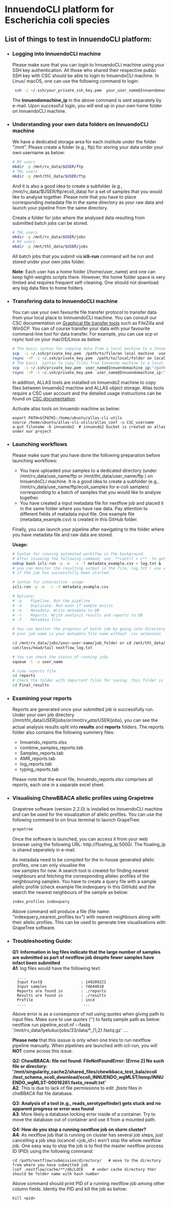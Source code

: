 
# InnuendoCLI platform for Escherichia coli species

## List of things to test in InnuendoCLI platform:

- ### **Logging into InnuendoCLI machine**
  Please make sure that you can login to InnuendoCLI machine using your SSH key authentication. All those who shared their respective public SSH key with CSC should be able to login to InnuendoCLI machine. In Linux/ macOS, one can use the following command to login:
  ```bash
   ssh -i ~/.ssh/your_private_ssh_key.pem  your_user_name@Innuendomachine_ip
  ```
  The **Innuendomachine_ip** in the above command is sent separately by e-mail. Upon successful login, you will end up in your own home folder on InnuendoCLI machine.
- ###  **Understanding your own data folders on InnuendoCLI machine**
  We have a dedicated storage area for each institute under the folder "/mnt". Please create a folder (e.g., ftp) for storing your data under your own username as below:

   ```bash
   # RV users
   mkdir -p /mnt/rv_data/$USER/ftp 
   # THL users
   mkdir -p /mnt/thl_data/$USER/ftp
  ```
   And it is also a good idea to create a subfolder (e.g., /mnt/rv_data/$USER/ftp/ecoli_data)  for a set of samples that you would like to analyse together.
   Please note that you have to place corresponding metadata file in the same directory as your raw data and launch your pipeline from the same directory.

   Create a folder for jobs where the analysed data resulting from submitted batch jobs can be stored.

    ``` bash
    # THL users
    mkdir -p /mnt/rv_data/$USER/jobs
    # RV users
    mkdir -p /mnt/thl_data/$USER/jobs
    ```

    All batch jobs that you submit via **icli-run** command will be run and stored under your own jobs folder.

   **Note**: Each user has a home folder (/home/user_name) and one can keep light-weights scripts there. However, the home folder space is very limited and 
    requires frequent self-cleaning.  One should not download any big data files to home folders.

 - ### **Transfering data to InnuendoCLI machine**
   You can use your own favourite file transfer protocol to transfer data from your local place to InnnuendoCLI machine.  You can consult our CSC
   documentation on [Graphical file transfer tools](https://docs.csc.fi/data/moving/graphical_transfer/) such as FileZilla and WinSCP.
   You can of course transfer your data with your favourite command-line tool for data transfer. For example, you can use scp or rsync tool on your
   macOS/Linux as below:

    ```bash
    # The basic syntax for copying data from a local machine to a Innuendo machine
    scp  -i ~/.ssh/private_key.pem  /path/to/file/on local machine  user_name@Innuendomachine_ip:"/path/to/destination/folder on Innuendo machine"
    rsync -rP -i ~/.ssh/private_key.pem  /path/to/local/folder on local mahcine  user_name@Innuendomachine_ip:"/path/to/destination/folder on Innuendo machine"
    # The basic  syntax to copy files from Innuendo machine to a local machine
    scp  -i ~/.ssh/private_key.pem  user_name@Innuendomachine_ip:"/path/of the/file/on Innuendo machine"  
    rsync -rP -i ~/.ssh/private_key.pem  user_name@Innuendomachine_ip:"/path/to/the/folder on Innuendo machine"
    ```
   In addition, ALLAS tools are installed on Innuendo2 machine to copy files  between Innuendo2 machine and ALLAS object storage. Allas tools require a CSC user account and the detailed usage instructions can be found on [CSC documentation](https://docs.csc.fi/data/Allas/accessing_allas/).

   Activate allas tools on Innuendo machine as below:
   ```
   export PATH=${PATH}:/home/ubuntu/allas-cli-utils
   source /home/ubuntu/allas-cli-utils/allas_conf -u CSC_username
   a-put filename -b innuendo2  # innuendo2 bucket is created on allas under our project
   ```
- ### **Launching workflows**
  Please make sure that you have done the following preparation before launching workflows:
    - You have uploaded your samples to a dedicated directory (under /mnt/rv_data/use_name/ftp or /mnt/thl_data/user_name/ftp ) on InnuendoCLI machine. It is a good idea to create a subfolder (e.g., /mnt/rv_data/use_name/ftp/ecoli_samples for e-coli samples) corresponding to a batch of samples that you would like to analyse together.
    - You have created a input metadata file for nextflow job and placed it in the same folder where you have raw data. Pay attention to different fields of matadata input file. One example file (metadata_example.csv) is created in this GitHub folder. 

   Finally, you can launch your pipeline after navigating to the folder where you have metadata file and raw data are stored.

   **Usage:**

   ```bash
   # Syntax for running automated worklfow in the background.
   # After issueing the following command, use  **contrl + c**  to get back to linux terminal.
   nohup bash icli-run -p -m  -r -f metadata_example.csv > log.txt &
   # you can monitor the resulting output in the file, log.txt ( use vi/vim/nano log.txt) to check
   # if the job has successfully been started.
  
   # Syntax for interactive  usage 
   icli-run -p -m  -r -f metadata_example.csv
   
   # Options:
   # -p    Pipeline. Run the pipeline
   # -d    Duplicate. Run even if sample exists
   # -m    Metadata. Write metadata to DB
   # -r    Reports. Write analysis results and reports to DB
   # -f    Metadata file

   # You can monitor the progress of batch job by going into directory where job is running
   # your job name is your metadata file name without .csv extension

   cd /mnt/rv_data/jobs/your-user-name/job_folder or cd /mnt/thl_data/jobs/your-user-name/job_folder
   cat/less/head/tail nextflow_log.txt
   
   # You can check the status of running jobs
   squeue -l -u user_name

   # view reports file 
   cd reports
   # Check the folder with important files for saving. this folder is created once job is successfully finished.
   cd Final_results
   ```

 - ### **Examining your reports**
    Reports are generated once your submitted job is successfully run. Under your own job directory (/mnt/thl_data/$USER/jobs/ or /mnt/rv_data/$USER/jobs),
    you can see the actual analysis results split into **results** and **reports** folders. The reports folder also contains the following summery files:
   - Innuendo_reports.xlsx
   - combine_samples_reports.tab
   - Samples_reports.tab
   - AMR_reports.tab
   - log_reports.tab
   - typing_reports.tab

   Please note that the excel file, Innuendo_reports.xlsx comprises all reports, each one in a separate excel sheet.

 - ### **Visualising ChewBBACA allelic profiles using Grapetree**
   Grapetree software (version 2.2.0) is installed on InnuendoCLI machine and can be used for the visualization of allelic profiles.  You can use the
   following command to on linux terminal to launch GrapeTree: 

    ```bash
    grapetree
    ```
    Once the software is launched, you can access it from your web browser using the following URL: http://floating_ip:5000/. The floating_ip is shared 
    seperately in e-mail.

    As metadata need to be compiled for the in-house generated allelic profiles, one can only visualise the  
    raw samples for now. A search tool is created for finding nearest neighbours and fetching the corresponding allelec profiles of the neighbouring samples.     You have to create a query file with a sample allelic  profile (check example file:indexquery in this GitHub) and the search the nearest neighbours of
    the sample as below:

    ```bash
    index_profiles indexquery
    ```
    Above command will produce a file (file name: "indexquery_nearest_profiles.tsv") with nearest neighbours along with their allelic profiles. This can be
    used to generate tree visualisations with GrapeTree software.

- ### **Troubleshooting Guide**: <br>

  **Q1: Information in log files indicate that the large number of samples are submitted as part of  nextflow job despite fewer samples have infact been submitted**
  <br>
    **A1**:  log files would have the following text: <br> 
  ```
    ....
    Input FastQ                 : 149289221 
    Input samples               : 74644610 
    Reports are found in        : ./reports 
    Results are found in        : ./results 
    Profile                     : incd 
    ....                         ...
  ```
  
   Above error is as a consequnce of not using quotes when giving path to input files. Make sure to use quotes ('') to fastq sample path as below:
   nextflow run pipeline_ecoli.nf --fastq '/mnt/rv_data/lyetukur/jobs/33/data/*_{1,2}.fastq.gz' ....

   **Please note** that this isssue is only when one tries to run nextflow pipeline manually. When pipelines are launched with *icli-run*, you will **NOT**
   come across this issue.


  **Q2: ChewBBACA: file not found: FileNotFoundError: [Errno 2] No such file or directory: '/mnt/singularity_cache2/shared_files/chewbbaca_test_bala/ecoli
   /test_schema_ecoli_download/ecoli_INNUENDO_wgMLST/temp/INNUENDO_wgMLST-00016261.fasta_result.txt'**
   <br>
    **A2**: This is due to lack of file permissions to edit *.fasta* files in cheBBACA flat file database.

   **Q3: Analysis of a tool (e.g., reads_serotypefinder) gets stuck and no apparent progress or error was found**
    <br> 
    **A3**:  More likely a database locking error inside of a container. Try to move the database out of container and use it from a mounted path.

    **Q4: How do you stop a running nextflow job on slurm cluster?**
     <br> 
     **A4**: As nextflow job that is running on cluster has several job steps, just cancelling a job step (scancel <job_id>) won't stop the whole
     nextflow  job. One easy way to stop the job is to find the master nextflow process ID (PID) using  the following command:

     ```
     cd /path/nextflow/submission/directory/   # move to the directory from where you have submitted job
     lsof .nextflow/cache/**/db/LOCK    # under cache directory ther should be folder name with hash number
     ```
     Above command should print PID of a running nextflow job among other column fields. Identiy the PID and kill the job as below:
     ```
     kill <pid>
     ```
